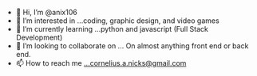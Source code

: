 - 👋 Hi, I’m @anix106
- 👀 I’m interested in ...coding, graphic design, and video games
- 🌱 I’m currently learning ...python and javascript (Full Stack Development)
- 💞️ I’m looking to collaborate on ... On almost anything front end or back end. 
- 📫 How to reach me ...cornelius.a.nicks@gmail.com

<!---
anix106/anix106 is a ✨ special ✨ repository because its `README.md` (this file) appears on your GitHub profile.
You can click the Preview link to take a look at your changes.
--->
